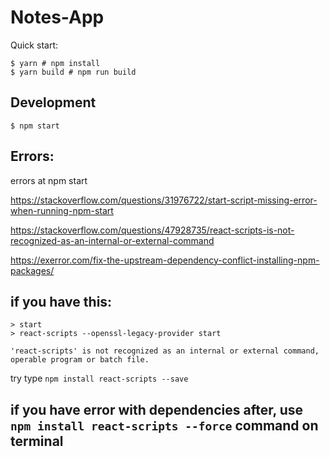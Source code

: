 # Notes-App
Quick start:

```
$ yarn # npm install
$ yarn build # npm run build
````

## Development
```
$ npm start
```
## Errors:

errors at npm start

https://stackoverflow.com/questions/31976722/start-script-missing-error-when-running-npm-start

https://stackoverflow.com/questions/47928735/react-scripts-is-not-recognized-as-an-internal-or-external-command

https://exerror.com/fix-the-upstream-dependency-conflict-installing-npm-packages/

## if you have this:
```
> start
> react-scripts --openssl-legacy-provider start

'react-scripts' is not recognized as an internal or external command,
operable program or batch file.
```
try type ``npm install react-scripts --save``

## if you have error with dependencies after, use `npm install react-scripts --force` command on terminal
